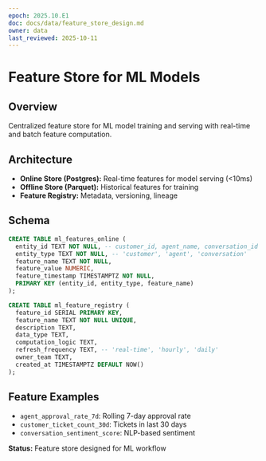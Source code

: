 ```yaml
---
epoch: 2025.10.E1
doc: docs/data/feature_store_design.md
owner: data
last_reviewed: 2025-10-11
---
```


# Feature Store for ML Models

## Overview
Centralized feature store for ML model training and serving with real-time and batch feature computation.

## Architecture
- **Online Store (Postgres):** Real-time features for model serving (<10ms)
- **Offline Store (Parquet):** Historical features for training
- **Feature Registry:** Metadata, versioning, lineage

## Schema
```sql
CREATE TABLE ml_features_online (
  entity_id TEXT NOT NULL, -- customer_id, agent_name, conversation_id
  entity_type TEXT NOT NULL, -- 'customer', 'agent', 'conversation'
  feature_name TEXT NOT NULL,
  feature_value NUMERIC,
  feature_timestamp TIMESTAMPTZ NOT NULL,
  PRIMARY KEY (entity_id, entity_type, feature_name)
);

CREATE TABLE ml_feature_registry (
  feature_id SERIAL PRIMARY KEY,
  feature_name TEXT NOT NULL UNIQUE,
  description TEXT,
  data_type TEXT,
  computation_logic TEXT,
  refresh_frequency TEXT, -- 'real-time', 'hourly', 'daily'
  owner_team TEXT,
  created_at TIMESTAMPTZ DEFAULT NOW()
);
```

## Feature Examples
- `agent_approval_rate_7d`: Rolling 7-day approval rate
- `customer_ticket_count_30d`: Tickets in last 30 days
- `conversation_sentiment_score`: NLP-based sentiment

**Status:** Feature store designed for ML workflow

